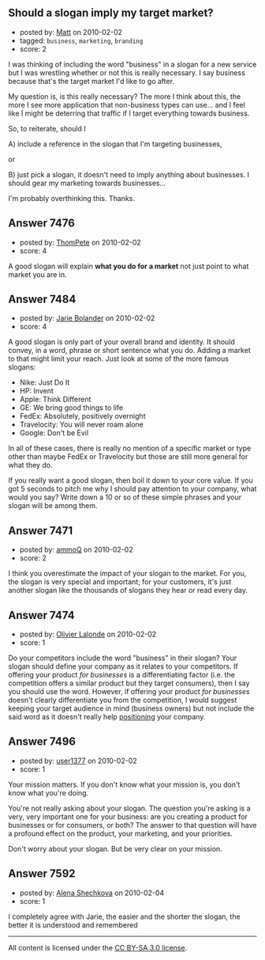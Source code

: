 ## Should a slogan imply my target market?

- posted by: [Matt](https://stackexchange.com/users/-1/1653-matt) on 2010-02-02
- tagged: `business`, `marketing`, `branding`
- score: 2

I was thinking of including the word "business" in a slogan for a new service but I was wrestling whether or not this is really necessary. I say business because that's the target market I'd like to go after.

My question is, is this really necessary? The more I think about this, the more I see more application that non-business types can use... and I feel like I might be deterring that traffic if I target everything towards business. 

So, to reiterate, should I 

A) include a reference in the slogan that I'm targeting businesses, 

or

B) just pick a slogan, it doesn't need to imply anything about businesses. I should gear my marketing towards businesses...

I'm probably overthinking this. Thanks.


## Answer 7476

- posted by: [ThomPete](https://stackexchange.com/users/-1/1186-thompete) on 2010-02-02
- score: 4

A good slogan will explain **what you do for a market** not just point to what market you are in.


## Answer 7484

- posted by: [Jarie Bolander](https://stackexchange.com/users/-1/585-jarie-bolander) on 2010-02-02
- score: 4

A good slogan is only part of your overall brand and identity. It should convey, in a word, phrase or short sentence what you do. Adding a market to that might limit your reach. Just look at some of the more famous slogans:

 - Nike: Just Do It
 - HP: Invent
 - Apple: Think Different
 - GE: We bring good things to life
 - FedEx: Absolutely, positively overnight
 - Travelocity: You will never roam alone
 - Google: Don't be Evil

In all of these cases, there is really no mention of a specific market or type other than maybe FedEx or Travelocity but those are still more general for what they do.

If you really want a good slogan, then boil it down to your core value. If you got 5 seconds to pitch me why I should pay attention to your company, what would you say? Write down a 10 or so of these simple phrases and your slogan will be among them.





## Answer 7471

- posted by: [ammoQ](https://stackexchange.com/users/-1/1685-ammoq) on 2010-02-02
- score: 2

I think you overestimate the impact of your slogan to the market. For you, the slogan is very special and important; for your customers, it's just another slogan like the thousands of slogans they hear or read every day.


## Answer 7474

- posted by: [Olivier Lalonde](https://stackexchange.com/users/-1/1030-olivier-lalonde) on 2010-02-02
- score: 1

<p>Do your competitors include the word "business" in their slogan? Your slogan should define your company as it relates to your competitors. If offering your product <em>for businesses</em> is a differentiating factor (i.e. the competition offers a similar product but they target consumers), then I say you should use the word. However, if offering your product <em>for businesses</em> doesn't clearly differentiate you from the competition, I would suggest keeping your target audience in mind (business owners) but not include the said word as it doesn't really help <a href="http://en.wikipedia.org/wiki/Positioning%5F%28marketing%29" rel="nofollow">positioning</a> your company.</p>



## Answer 7496

- posted by: [user1377](https://stackexchange.com/users/-1/1377-user1377) on 2010-02-02
- score: 1

Your mission matters.  If you don't know what your mission is, you don't know what you're doing.

You're not really asking about your slogan.  The question you're asking is a very, very important one for your business: are you creating a product for businesses or for consumers, or both?  The answer to that question will have a profound effect on the product, your marketing, and your priorities.

Don't worry about your slogan.  But be very clear on your mission.



## Answer 7592

- posted by: [Alena Shechkova](https://stackexchange.com/users/-1/2332-alena-shechkova) on 2010-02-04
- score: 1

I completely agree with Jarie, the easier and the shorter the slogan, the better it is understood and remembered



---

All content is licensed under the [CC BY-SA 3.0 license](https://creativecommons.org/licenses/by-sa/3.0/).
